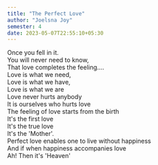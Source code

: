 ```yaml
---
title: "The Perfect Love"
author: "Joelsna Joy"
semester: 4
date: 2023-05-07T22:55:10+05:30
---
```


Once you fell in it.\
You will never need to know,\
That love completes the feeling....\
Love is what we need,\
Love is what we have,\
Love is what we are\
Love never hurts anybody\
It is ourselves who hurts love\
The feeling of love starts from the birth\
It's the first love\
It's the true love\
It's the 'Mother'.\
Perfect love enables one to live without happiness\
And if when happiness accompanies love\
Ah! Then it's 'Heaven'

